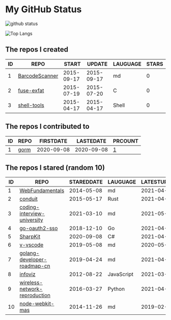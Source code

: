 # My GitHub Status

<img src="https://github-readme-stats-1.yihong0618.vercel.app/api?username=egenchen&show_icons=true&&&hide_title=true&count_private=true" alt="github status" />

![Top Langs](https://github-readme-stats-1.yihong0618.vercel.app/api/top-langs/?username=egenchen&layout=compact)

<!--START_SECTION:my_github-->
## The repos I created
| ID |                             REPO                             |   START    |   UPDATE   | LAUGUAGE | STARS |
|----|--------------------------------------------------------------|------------|------------|----------|-------|
|  1 | [BarcodeScanner](https://github.com/egenchen/BarcodeScanner) | 2015-09-17 | 2015-09-17 | md       |     0 |
|  2 | [fuse-exfat](https://github.com/egenchen/fuse-exfat)         | 2015-07-19 | 2015-07-20 | C        |     0 |
|  3 | [shell-tools](https://github.com/egenchen/shell-tools)       | 2015-04-17 | 2015-04-17 | Shell    |     0 |

## The repos I contributed to
| ID |                  REPO                   | FIRSTDATE  | LASTEDATE  |                                PRCOUNT                                 |
|----|-----------------------------------------|------------|------------|------------------------------------------------------------------------|
|  1 | [gorm](https://github.com/go-gorm/gorm) | 2020-09-08 | 2020-09-08 | [1](https://github.com/go-gorm/gorm/pulls?q=is%3Apr+author%3Aegenchen) |

## The repos I stared (random 10)
| ID |                                             REPO                                              | STAREDDATE |  LAUGUAGE  | LATESTUPDATE |
|----|-----------------------------------------------------------------------------------------------|------------|------------|--------------|
|  1 | [WebFundamentals](https://github.com/flynngao/WebFundamentals)                                | 2014-05-08 | md         | 2021-04-05   |
|  2 | [conduit](https://github.com/conduit-rust/conduit)                                            | 2015-05-17 | Rust       | 2021-04-25   |
|  3 | [coding-interview-university](https://github.com/jwasham/coding-interview-university)         | 2021-03-10 | md         | 2021-05-03   |
|  4 | [go-oauth2-sso](https://github.com/janwenjohn/go-oauth2-sso)                                  | 2018-12-10 | Go         | 2021-04-30   |
|  5 | [SharpKit](https://github.com/SharpKit/SharpKit)                                              | 2020-09-08 | C#         | 2021-04-26   |
|  6 | [v-vscode](https://github.com/monarrk/v-vscode)                                               | 2019-05-08 | md         | 2020-05-15   |
|  7 | [golang-developer-roadmap-cn](https://github.com/Quorafind/golang-developer-roadmap-cn)       | 2019-04-24 | md         | 2021-04-30   |
|  8 | [infoviz](https://github.com/nocoo/infoviz)                                                   | 2012-08-22 | JavaScript | 2021-03-27   |
|  9 | [wireless-network-reproduction](https://github.com/FinalTheory/wireless-network-reproduction) | 2016-03-27 | Python     | 2021-04-23   |
| 10 | [node-webkit-mas](https://github.com/patr0nus/node-webkit-mas)                                | 2014-11-26 | md         | 2019-02-14   |

<!--END_SECTION:my_github-->
